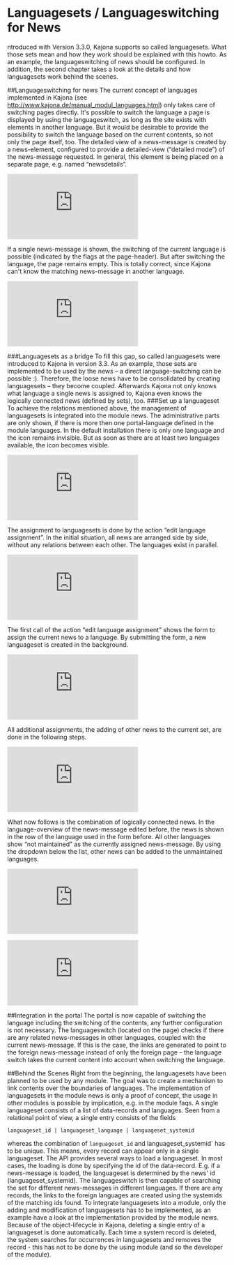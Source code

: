 

# Languagesets / Languageswitching for News

ntroduced with Version 3.3.0, Kajona supports so called languagesets. What those sets mean and how they work should be explained with this howto. As an example, the languageswitching of news should be configured.
In addition, the second chapter takes a look at the details and how languagesets work behind the scenes.

##Languageswitching for news
The current concept of languages implemented in Kajona (see http://www.kajona.de/manual_modul_languages.html) only takes care of switching pages directly.
It's possible to switch the language a page is displayed by using the languageswitch, as long as the site exists with elements in another language.
But it would be desirable to provide the possibility to switch the language based on the current contents, so not only the page itself, too.
The detailed view of a news-message is created by a news-element, configured to provide a detailed-view (“detailed mode”) of the news-message requested. In general, this element is being placed on a separate page, e.g. named “newsdetails”.

![](https://www.kajona.de/image.php?image=/files/images/upload/howtos/howto_languageset_01.png&maxWidth=820)

If a single news-message is shown, the switching of the current language is possible (indicated by the flags at the page-header). But after switching the language, the page remains empty. This is totally correct, since Kajona can't know the matching news-message in another language.

![](https://www.kajona.de/image.php?image=/files/images/upload/howtos/howto_languageset_02.png&maxWidth=785)

###Languagesets as a bridge
To fill this gap, so called languagesets were introduced to Kajona in version 3.3. As an example, those sets are implemented to be used by the news – a direct language-switching can be possible :).
Therefore, the loose news have to be consolidated by creating languagesets – they become coupled. Afterwards Kajona not only knows what language a single news is assigned to, Kajona even knows the logically connected news (defined by sets), too.
###Set up a languageset
To achieve the relations mentioned above, the management of languagesets is integrated into the module news. The administrative parts are only shown, if there is more then one portal-language defined in the module languages. In the default installation there is only one language and the icon remains invisible. But as soon as there are at least two languages available, the icon becomes visible.

![](https://www.kajona.de/image.php?image=/files/images/upload/manual/v4_langswitch_01.jpg&maxWidth=600)

The assignment to languagesets is done by the action “edit language assignment”.
In the initial situation, all news are arranged side by side, without any relations between each other. The languages exist in parallel.


![](https://www.kajona.de/image.php?image=/files/images/upload/howtos/howto_languageset_04_de.png&maxWidth=637)





The first call of the action “edit language assignment” shows the form to assign the current news to a language. By submitting the form, a new languageset is created in the background.

![](https://www.kajona.de/image.php?image=/files/images/upload/manual/v4_langswitch_02.jpg&maxWidth=600)

All additional assignments, the adding of other news to the current set, are done in the following steps.

![](https://www.kajona.de/image.php?image=/files/images/upload/howtos/howto_languageset_06_de.png&maxWidth=630)








What now follows is the combination of logically connected news. In the language-overview of the news-message edited before, the news is shown in the row of the language used in the form before. All other languages show “not maintained” as the currently assigned news-message. By using the dropdown below the list, other news can be added to the unmaintained languages.


![](https://www.kajona.de/image.php?image=/files/images/upload/manual/v4_langswitch_03.jpg&maxWidth=600)

![](https://www.kajona.de/image.php?image=/files/images/upload/howtos/howto_languageset_08_de.png&maxWidth=590)





##Integration in the portal
The portal is now capable of switching the language including the switching of the contents, any further configuration is not necessary. The languageswitch (located on the page) checks if there are any related news-messages in other languages, coupled with the current news-message. If this is the case, the links are generated to point to the foreign news-message instead of only the foreign page – the language switch takes the current content into account when switching the language.

##Behind the Scenes
Right from the beginning, the languagesets have been planned to be used by any module. The goal was to create a mechanism to link contents over the boundaries of languages.
The implementation of languagesets in the module news is only a proof of concept, the usage in other modules is possible by implication, e.g. in the module faqs.
A single languageset consists of a list of data-records and languages. Seen from a relational point of view, a single entry consists of the fields

`languageset_id | languageset_language | languageset_systemid`

whereas the combination of  `languageset_id` and languageset_systemid` has to be unique.
This means, every record can appear only in a single languageset.
The API provides several ways to load a languageset. In most cases, the loading is done by specifying the id of the data-record. E.g. if a news-message is loaded, the languageset is  determined by the news' id (languageset_systemid). The languageswitch is then capable of searching the set for different news-messages in different languages. If there are any records, the links to the foreign languages are created using the systemids of the matching ids found.
To integrate languagesets into a module, only the adding and modification of languagesets has to be implemented, as an example have a look at the implementation provided by the module news.
Because of the object-lifecycle in Kajona, deleting a single entry of a languageset is done automatically. Each time a system record is deleted, the system searches for occurrences in languagesets and removes the record - this has not to be done by the using module (and so the developer of the module).